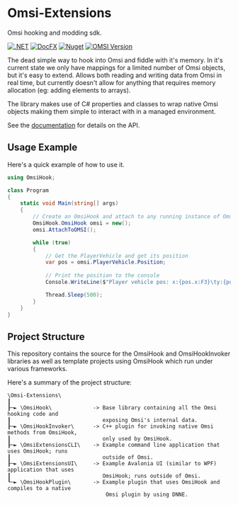 ﻿# Omsi-Extensions
Omsi hooking and modding sdk.

[![.NET](https://github.com/space928/Omsi-Extensions/actions/workflows/dotnet.yml/badge.svg)](https://github.com/space928/Omsi-Extensions/actions/workflows/dotnet.yml)
[![DocFX](https://github.com/space928/Omsi-Extensions/actions/workflows/docs.yml/badge.svg)](https://github.com/space928/Omsi-Extensions/actions/workflows/docs.yml)
[![Nuget](https://img.shields.io/nuget/v/omsihook)](https://www.nuget.org/packages/OmsiHook/)
[![OMSI Version](https://img.shields.io/badge/OMSI%20Version-2.3.004-orange)](https://store.steampowered.com/app/252530/OMSI_2_Steam_Edition/)

The dead simple way to hook into Omsi and fiddle with it's memory. In it's current state we only have 
mappings for a limited number of Omsi objects, but it's easy to extend. Allows both reading and writing 
data from Omsi in real time, but currently doesn't allow for anything that requires memory allocation 
(eg: adding elements to arrays).

The library makes use of C# properties and classes to wrap native Omsi objects making them simple to interact 
with in a managed environment.

See the [documentation](https://space928.github.io/Omsi-Extensions/index.html) for details on the API.

## Usage Example
Here's a quick example of how to use it.
```cs
using OmsiHook;

class Program
{
    static void Main(string[] args)
    {
        // Create an OmsiHook and attach to any running instance of Omsi
        OmsiHook.OmsiHook omsi = new();
        omsi.AttachToOMSI();

        while (true)
        {
            // Get the PlayerVehicle and get its position
            var pos = omsi.PlayerVehicle.Position;
            
            // Print the position to the console
            Console.WriteLine($"Player vehicle pos: x:{pos.x:F3}\ty:{pos.y:F3}\tz:{pos.z:F3}");

            Thread.Sleep(500);
        }
    }
}
```

## Project Structure
This repository contains the source for the OmsiHook and OmsiHookInvoker libraries as well as template 
projects using OmsiHook which run under various frameworks.

Here's a summary of the project structure:
```
\Omsi-Extensions\
┃
┠─► \OmsiHook\             -> Base library containing all the Omsi hooking code and 
┃                             exposing Omsi's internal data.
┠─► \OmsiHookInvoker\      -> C++ plugin for invoking native Omsi methods from OmsiHook, 
┃                             only used by OmsiHook.
┠─► \OmsiExtensionsCLI\    -> Example command line application that uses OmsiHook; runs
┃                             outside of Omsi.
┠─► \OmsiExtensionsUI\     -> Example Avalonia UI (similar to WPF) application that uses
┃                             OmsiHook; runs outside of Omsi.
┖─► \OmsiHookPlugin\       -> Example plugin that uses OmsiHook and compiles to a native
                               Omsi plugin by using DNNE.
```
